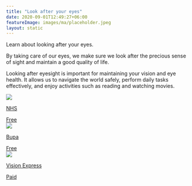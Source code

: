 ```yaml
---
title: "Look after your eyes"
date: 2020-09-01T12:49:27+06:00
featureImage: images/ma/placeholder.jpeg
layout: static
---
```


Learn about looking after your eyes.

By taking care of our eyes, we make sure we look after the precious sense of sight and maintain a good quality of life.

Looking after eyesight is important for maintaining your vision and eye health. It allows us to navigate the world safely, perform daily tasks effectively, and enjoy activities such as reading and watching movies.

<a class="ma-link" href="https://www.moorfields.nhs.uk/content/ten-steps-healthy-eyes"><div class="ma-card ma-card-Health"><div class="ma-icon"><img src ="/images/icon-check.png"/></div><div class="ma-name"><p>NHS</p></div><div class="ma-paid-text"><span>Free</span></div></div></a><a class="ma-link" href="https://www.bupa.co.uk/newsroom/ourviews/healthy-eyes"><div class="ma-card ma-card-Health"><div class="ma-icon"><img src ="/images/icon-check.png"/></div><div class="ma-name"><p>Bupa</p></div><div class="ma-paid-text"><span>Free</span></div></div></a><a class="ma-link" href="https://www.awin1.com/cread.php?awinmid=25569&awinaffid=1198638&ued=https%3A%2F%2Fwww.visionexpress.com%2F"><div class="ma-card ma-card-Health"><div class="ma-icon"><img src ="/images/icon-pound.png"/></div><div class="ma-name"><p>Vision Express</p></div><div class="ma-paid-text"><span>Paid</span></div></div></a>  

<br/><br/>






